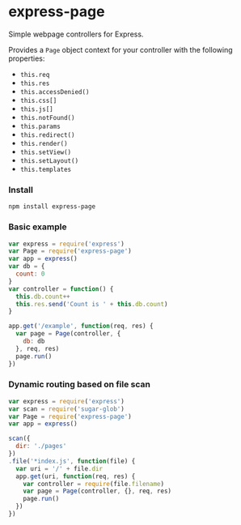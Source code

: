 # express-page

Simple webpage controllers for Express.

Provides a `Page` object context for your controller with the
following properties:

- `this.req`
- `this.res`
- `this.accessDenied()`
- `this.css[]`
- `this.js[]`
- `this.notFound()`
- `this.params`
- `this.redirect()`
- `this.render()`
- `this.setView()`
- `this.setLayout()`
- `this.templates`


### Install

```
npm install express-page
```

### Basic example
```js
var express = require('express')
var Page = require('express-page')
var app = express()
var db = {
  count: 0
}
var controller = function() {
  this.db.count++
  this.res.send('Count is ' + this.db.count)
}

app.get('/example', function(req, res) {
  var page = Page(controller, {
    db: db
  }, req, res)
  page.run()
})
```

### Dynamic routing based on file scan
```js
var express = require('express')
var scan = require('sugar-glob')
var Page = require('express-page')
var app = express()

scan({
  dir: './pages'
})
.file('*index.js', function(file) {
  var uri = '/' + file.dir
  app.get(uri, function(req, res) {
    var controller = require(file.filename)
    var page = Page(controller, {}, req, res)
    page.run()
  })
})

```



